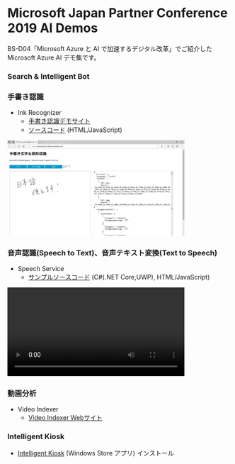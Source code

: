 # Microsoft Japan Partner Conference 2019 AI Demos

BS-D04「Microsoft Azure と AI で加速するデジタル改革」でご紹介した Microsoft Azure AI デモ集です。

### Search & Intelligent Bot

### 手書き認識

- Ink Recognizer 
  - [手書き認識デモサイト](https://inkrecognizer201908.azurewebsites.net/)
  - [ソースコード](tree/master/inkrecognizer) (HTML/JavaScript)

<img src="inkrecognizer201908.png" width="400px">

### 音声認識(Speech to Text)、音声テキスト変換(Text to Speech)

- Speech Service
  - [サンプルソースコード](https://github.com/ayako/CogServicesSpeechSamples_201907) (C#(.NET Core,UWP), HTML/JavaScript)

<video controls width="400px"><source src="AzureCognitiveSpeechToText_201907.mp4"></video>

### 動画分析

- Video Indexer
  - [Video Indexer Webサイト](https://vi.microsoft.com/ja-jp/)
  
### Intelligent Kiosk

- [Intelligent Kiosk](https://www.microsoft.com/ja-jp/p/intelligent-kiosk/9nblggh5qd84) (Windows Store アプリ) インストール
